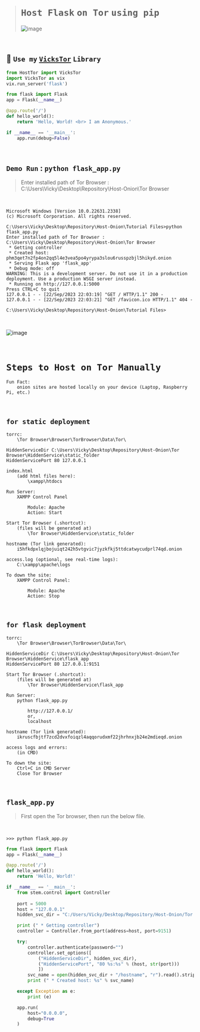 ># `Host Flask` `on Tor` `using pip`
>
>![image](https://github.com/imvickykumar999/Flask-XAMPP-Onion-Host/assets/50515418/05b2830f-e44e-49e3-9c79-d325cf105e58)

<br>

## 🫡 `Use my` [`VicksTor`](https://pypi.org/project/VicksTor/) `Library`

```python
from HostTor import VicksTor
import VicksTor as vix
vix.run_server('flask')

from flask import Flask
app = Flask(__name__)

@app.route('/')
def hello_world():
    return 'Hello, World! <br> I am Anonymous.'

if __name__ == '__main__':
    app.run(debug=False)
```

<br>

## `Demo Run` : `python flask_app.py`

>Enter installed path of Tor Browser : C:\Users\Vicky\Desktop\Repository\Host-Onion\Tor Browser

<br>

    Microsoft Windows [Version 10.0.22631.2338]
    (c) Microsoft Corporation. All rights reserved.
    
    C:\Users\Vicky\Desktop\Repository\Host-Onion\Tutorial Files>python flask_app.py
    Enter installed path of Tor Browser : C:\Users\Vicky\Desktop\Repository\Host-Onion\Tor Browser
     * Getting controller
     * Created host: phm3qet7n2fp4on2qq5l4e3vea5po4yrypa3slou6russpzbjl5hikyd.onion
     * Serving Flask app 'flask_app'
     * Debug mode: off
    WARNING: This is a development server. Do not use it in a production deployment. Use a production WSGI server instead.
     * Running on http://127.0.0.1:5000
    Press CTRL+C to quit
    127.0.0.1 - - [22/Sep/2023 22:03:19] "GET / HTTP/1.1" 200 -
    127.0.0.1 - - [22/Sep/2023 22:03:21] "GET /favicon.ico HTTP/1.1" 404 -
    
    C:\Users\Vicky\Desktop\Repository\Host-Onion\Tutorial Files>

<br>

![image](https://github.com/imvickykumar999/Flask-XAMPP-Onion-Host/assets/50515418/137a55a7-bfe9-4304-a385-2a51b0c10cdd)

<br>

# `Steps to Host on Tor Manually`

    Fun Fact: 
        onion sites are hosted locally on your device (Laptop, Raspberry Pi, etc.)

<br>

## `for static deployment`
    
    torrc: 
        \Tor Browser\Browser\TorBrowser\Data\Tor\
    
    HiddenServiceDir C:\Users\Vicky\Desktop\Repository\Host-Onion\Tor Browser\HiddenService\static_folder
    HiddenServicePort 80 127.0.0.1

    index.html
        (add html files here):
            \xampp\htdocs
            
    Run Server:
        XAMPP Control Panel 
            
            Module: Apache
            Action: Start

    Start Tor Browser (.shortcut):
        (files will be generated at)
            \Tor Browser\HiddenService\static_folder
            
    hostname (Tor link generated):
        i5hfkdpxlqjbojuiqt242h5vtgvic7jyzkfkj5ttdcatwycudprl74qd.onion

    access.log (optional, see real-time logs): 
        C:\xampp\apache\logs

    To down the site:
        XAMPP Control Panel:
    
            Module: Apache
            Action: Stop

<br>

## `for flask deployment`

    torrc: 
        \Tor Browser\Browser\TorBrowser\Data\Tor\
    
    HiddenServiceDir C:\Users\Vicky\Desktop\Repository\Host-Onion\Tor Browser\HiddenService\flask_app
    HiddenServicePort 80 127.0.0.1:9151

    Start Tor Browser (.shortcut):
        (files will be generated at)
            \Tor Browser\HiddenService\flask_app
            
    Run Server:
        python flask_app.py
    
            http://127.0.0.1/
            or,
            localhost

    hostname (Tor link generated):
        ikruscfbjtf7zcd2dvxfoiqzl4aqqorudxmf22jhrhnxjb24e2mdieqd.onion

    access logs and errors:
        (in CMD)

    To down the site:
        Ctrl+C in CMD Server
        Close Tor Browser

<br>

## `flask_app.py`

> First open the Tor browser, then run the below file.

<br>

    >>> python flask_app.py

```python
from flask import Flask
app = Flask(__name__)

@app.route('/')
def hello_world():
    return 'Hello, World!'

if __name__ == '__main__':
    from stem.control import Controller
    
    port = 5000
    host = "127.0.0.1"
    hidden_svc_dir = "C:/Users/Vicky/Desktop/Repository/Host-Onion/Tor Browser/HiddenService/flask_app"

    print (" * Getting controller")
    controller = Controller.from_port(address=host, port=9151)

    try:
        controller.authenticate(password="")
        controller.set_options([
            ("HiddenServiceDir", hidden_svc_dir),
            ("HiddenServicePort", "80 %s:%s" % (host, str(port)))
            ])
        svc_name = open(hidden_svc_dir + "/hostname", "r").read().strip()
        print (" * Created host: %s" % svc_name)

    except Exception as e:
        print (e)

    app.run(
        host="0.0.0.0", 
        debug=True
    )
```
